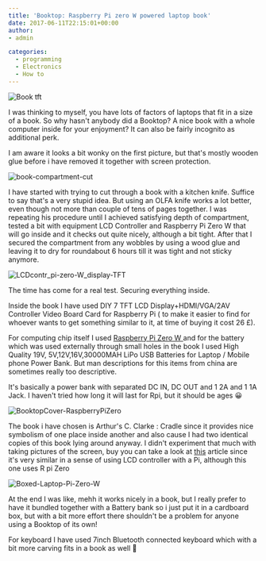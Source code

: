 ```yaml
---
title: 'Booktop: Raspberry Pi zero W powered laptop book'
date: 2017-06-11T22:15:01+00:00
author:
- admin

categories:
  - programming
  - Electronics
  - How to
---
```

![Book tft](posts/Book_TFT-Screen.jpg "")

I was thinking to myself, you have lots of factors of laptops that fit in a size of a book. So why hasn't anybody did a Booktop? A nice book with a whole computer inside for your enjoyment? It can also be fairly incognito as additional perk.

I am aware it looks a bit wonky on the first picture, but that's mostly wooden glue before i have removed it together with screen protection.

![book-compartment-cut](posts/book-compartment-cut.jpg "")

I have started with trying to cut through a book with a kitchen knife. Suffice to say that's a very stupid idea. But using an OLFA knife works a lot better, even though not more than couple of tens of pages together. I was repeating his procedure until I achieved satisfying depth of compartment, tested a bit with equipment LCD Controller and Raspberry Pi Zero W that will go inside and it checks out quite nicely, although a bit tight. After that I secured the compartment from any wobbles by using a wood glue and leaving it to dry for roundabout 6 hours till it was tight and not sticky anymore.

![LCDcontr_pi-zero-W_display-TFT](posts/LCDcontr_pi-zero-W_display-TFT.jpg "")

The time has come for a real test. Securing everything inside.

Inside the book I have used DIY 7 TFT LCD Display+HDMI/VGA/2AV Controller Video Board Card for Raspberry Pi ( to make it easier to find for whoever wants to get something similar to it, at time of buying it cost 26 £).

For computing chip itself I used [Raspberry Pi Zero W ](https://www.raspberrypi.org/products/pi-zero-w/)and for the battery which was used externally through small holes in the book I used High Quality 19V, 5V,12V,16V,30000MAH LiPo USB Batteries for Laptop / Mobile phone Power Bank. But man descriptions for this items from china are sometimes really too descriptive.

It's basically a power bank with separated DC IN, DC OUT and 1 2A and 1 1A Jack. I haven't tried how long it will last for Rpi, but it should be ages 😀

![BooktopCover-RaspberryPiZero](posts/BooktopCover-RaspberryPiZero.jpg "")


The book i have chosen is Arthur's C. Clarke : Cradle since it provides nice symbolism of one place inside another and also cause I had two identical copies of this book lying around anyway. I didn't experiment that much with taking pictures of the screen, buy you can take a look at [this](https://codeandunicorns.com/acer-travelmate-4150-retrofitting-raspberry-pi-laptop-part-2-working-lcd-raspbian/) article since it's very similar in a sense of using LCD controller with a Pi, although this one uses R pi Zero

![Boxed-Laptop-Pi-Zero-W](posts/Boxed-Laptop-Pi-Zero-W.jpg "")

At the end I was like, mehh it works nicely in a book, but I really prefer to have it bundled together with a Battery bank so i just put it in a cardboard box, but with a bit more effort there shouldn't be a problem for anyone using a Booktop of its own!

For keyboard I have used 7inch Bluetooth connected keyboard which with a bit more carving fits in a book as well 🙂
